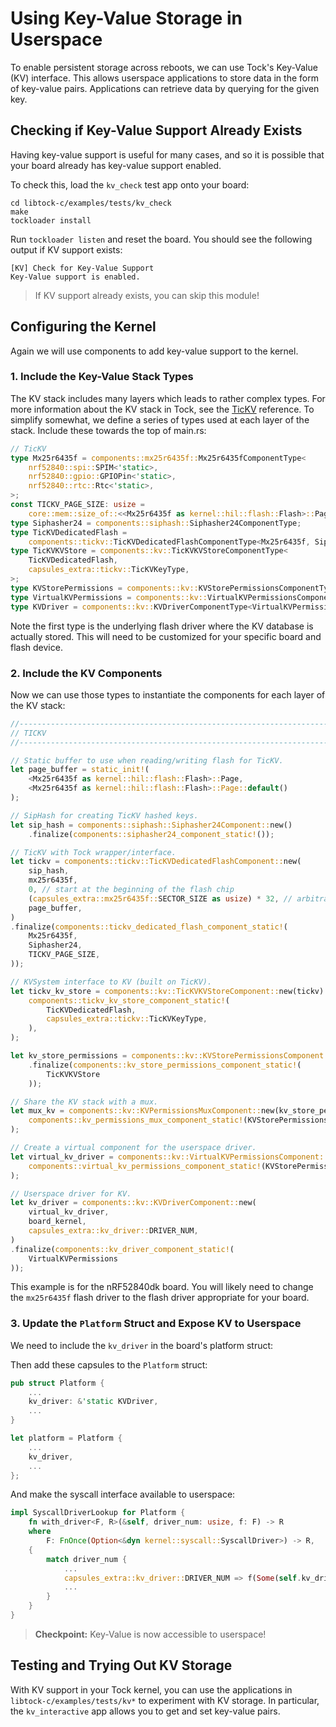 # Using Key-Value Storage in Userspace

To enable persistent storage across reboots, we can use Tock's Key-Value (KV)
interface. This allows userspace applications to store data in the form of
key-value pairs. Applications can retrieve data by querying for the given key.

## Checking if Key-Value Support Already Exists

Having key-value support is useful for many cases, and so it is possible that
your board already has key-value support enabled.

To check this, load the `kv_check` test app onto your board:

```
cd libtock-c/examples/tests/kv_check
make
tockloader install
```

Run `tockloader listen` and reset the board. You should see the following output
if KV support exists:

```
[KV] Check for Key-Value Support
Key-Value support is enabled.
```

> If KV support already exists, you can skip this module!

## Configuring the Kernel

Again we will use components to add key-value support to the kernel.

### 1. Include the Key-Value Stack Types

The KV stack includes many layers which leads to rather complex types. For more
information about the KV stack in Tock, see the [TicKV](../../course/tickv.md)
reference. To simplify somewhat, we define a series of types used at each layer
of the stack. Include these towards the top of main.rs:

```rust
// TicKV
type Mx25r6435f = components::mx25r6435f::Mx25r6435fComponentType<
    nrf52840::spi::SPIM<'static>,
    nrf52840::gpio::GPIOPin<'static>,
    nrf52840::rtc::Rtc<'static>,
>;
const TICKV_PAGE_SIZE: usize =
    core::mem::size_of::<<Mx25r6435f as kernel::hil::flash::Flash>::Page>();
type Siphasher24 = components::siphash::Siphasher24ComponentType;
type TicKVDedicatedFlash =
    components::tickv::TicKVDedicatedFlashComponentType<Mx25r6435f, Siphasher24, TICKV_PAGE_SIZE>;
type TicKVKVStore = components::kv::TicKVKVStoreComponentType<
    TicKVDedicatedFlash,
    capsules_extra::tickv::TicKVKeyType,
>;
type KVStorePermissions = components::kv::KVStorePermissionsComponentType<TicKVKVStore>;
type VirtualKVPermissions = components::kv::VirtualKVPermissionsComponentType<KVStorePermissions>;
type KVDriver = components::kv::KVDriverComponentType<VirtualKVPermissions>;
```

Note the first type is the underlying flash driver where the KV database is
actually stored. This will need to be customized for your specific board and
flash device.

### 2. Include the KV Components

Now we can use those types to instantiate the components for each layer of the
KV stack:

```rust
//--------------------------------------------------------------------------
// TICKV
//--------------------------------------------------------------------------

// Static buffer to use when reading/writing flash for TicKV.
let page_buffer = static_init!(
    <Mx25r6435f as kernel::hil::flash::Flash>::Page,
    <Mx25r6435f as kernel::hil::flash::Flash>::Page::default()
);

// SipHash for creating TicKV hashed keys.
let sip_hash = components::siphash::Siphasher24Component::new()
    .finalize(components::siphasher24_component_static!());

// TicKV with Tock wrapper/interface.
let tickv = components::tickv::TicKVDedicatedFlashComponent::new(
    sip_hash,
    mx25r6435f,
    0, // start at the beginning of the flash chip
    (capsules_extra::mx25r6435f::SECTOR_SIZE as usize) * 32, // arbitrary size of 32 pages
    page_buffer,
)
.finalize(components::tickv_dedicated_flash_component_static!(
    Mx25r6435f,
    Siphasher24,
    TICKV_PAGE_SIZE,
));

// KVSystem interface to KV (built on TicKV).
let tickv_kv_store = components::kv::TicKVKVStoreComponent::new(tickv).finalize(
    components::tickv_kv_store_component_static!(
        TicKVDedicatedFlash,
        capsules_extra::tickv::TicKVKeyType,
    ),
);

let kv_store_permissions = components::kv::KVStorePermissionsComponent::new(tickv_kv_store)
    .finalize(components::kv_store_permissions_component_static!(
        TicKVKVStore
    ));

// Share the KV stack with a mux.
let mux_kv = components::kv::KVPermissionsMuxComponent::new(kv_store_permissions).finalize(
    components::kv_permissions_mux_component_static!(KVStorePermissions),
);

// Create a virtual component for the userspace driver.
let virtual_kv_driver = components::kv::VirtualKVPermissionsComponent::new(mux_kv).finalize(
    components::virtual_kv_permissions_component_static!(KVStorePermissions),
);

// Userspace driver for KV.
let kv_driver = components::kv::KVDriverComponent::new(
    virtual_kv_driver,
    board_kernel,
    capsules_extra::kv_driver::DRIVER_NUM,
)
.finalize(components::kv_driver_component_static!(
    VirtualKVPermissions
));
```

This example is for the nRF52840dk board. You will likely need to change the
`mx25r6435f` flash driver to the flash driver appropriate for your board.

### 3. Update the `Platform` Struct and Expose KV to Userspace

We need to include the `kv_driver` in the board's platform struct:

Then add these capsules to the `Platform` struct:

```rust
pub struct Platform {
    ...
    kv_driver: &'static KVDriver,
    ...
}

let platform = Platform {
    ...
    kv_driver,
    ...
};
```

And make the syscall interface available to userspace:

```rust
impl SyscallDriverLookup for Platform {
    fn with_driver<F, R>(&self, driver_num: usize, f: F) -> R
    where
        F: FnOnce(Option<&dyn kernel::syscall::SyscallDriver>) -> R,
    {
        match driver_num {
            ...
            capsules_extra::kv_driver::DRIVER_NUM => f(Some(self.kv_driver)),
            ...
        }
    }
}
```

> **Checkpoint:** Key-Value is now accessible to userspace!

## Testing and Trying Out KV Storage

With KV support in your Tock kernel, you can use the applications in
`libtock-c/examples/tests/kv*` to experiment with KV storage. In particular, the
`kv_interactive` app allows you to get and set key-value pairs.
